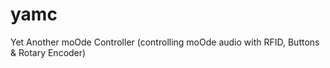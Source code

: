 # yamc
Yet Another moOde Controller (controlling moOde audio with RFID, Buttons &amp; Rotary Encoder)
